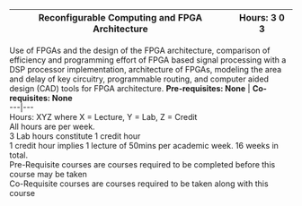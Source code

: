 **Reconfigurable Computing and FPGA Architecture** | **Hours: 3 0 3**  
---|---  
Use of FPGAs and the design of the FPGA architecture, comparison of efficiency and programming effort of FPGA based signal processing with a DSP processor implementation, architecture of FPGAs, modeling the area and delay of key circuitry, programmable routing, and computer aided design (CAD) tools for FPGA architecture. 
**Pre-requisites: None** | **Co-requisites: None**  
---|---  
Hours: XYZ where X = Lecture, Y = Lab, Z = Credit  
All hours are per week.  
3 Lab hours constitute 1 credit hour  
1 credit hour implies 1 lecture of 50mins per academic week. 16 weeks in total.  
Pre-Requisite courses are courses required to be completed before this course may be taken  
Co-Requisite courses are courses required to be taken along with this course
